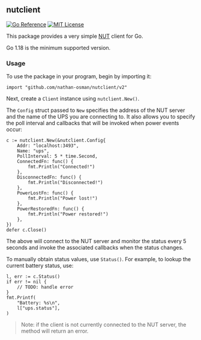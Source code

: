 ## nutclient

[![Go Reference](https://pkg.go.dev/badge/github.com/nathan-osman/nutclient.svg)](https://pkg.go.dev/github.com/nathan-osman/nutclient)
[![MIT License](https://img.shields.io/badge/license-MIT-9370d8.svg?style=flat)](https://opensource.org/licenses/MIT)

This package provides a very simple [NUT](https://networkupstools.org/) client for Go.

Go 1.18 is the minimum supported version.

### Usage

To use the package in your program, begin by importing it:

```golang
import "github.com/nathan-osman/nutclient/v2"
```

Next, create a `Client` instance using `nutclient.New()`.

The `Config` struct passed to `New` specifies the address of the NUT server and the name of the UPS you are connecting to. It also allows you to specify the poll interval and callbacks that will be invoked when power events occur:

```golang
c := nutclient.New(&nutclient.Config{
    Addr: "localhost:3493",
    Name: "ups",
    PollInterval: 5 * time.Second,
    ConnectedFn: func() {
        fmt.Println("Connected!")
    },
    DisconnectedFn: func() {
        fmt.Println("Disconnected!")
    },
    PowerLostFn: func() {
        fmt.Println("Power lost!")
    },
    PowerRestoredFn: func() {
        fmt.Println("Power restored!")
    },
})
defer c.Close()
```

The above will connect to the NUT server and monitor the status every 5 seconds and invoke the associated callbacks when the status changes.

To manually obtain status values, use `Status()`. For example, to lookup the current battery status, use:

```golang
l, err := c.Status()
if err != nil {
    // TODO: handle error
}
fmt.Printf(
    "Battery: %s\n",
    l["ups.status"],
)
```

> Note: if the client is not currently connected to the NUT server, the method will return an error.
